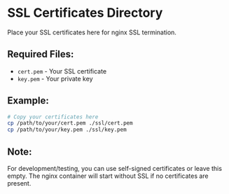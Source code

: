 # SSL Certificates Directory

Place your SSL certificates here for nginx SSL termination.

## Required Files:

- `cert.pem` - Your SSL certificate
- `key.pem` - Your private key

## Example:

```bash
# Copy your certificates here
cp /path/to/your/cert.pem ./ssl/cert.pem
cp /path/to/your/key.pem ./ssl/key.pem
```

## Note:

For development/testing, you can use self-signed certificates or leave this empty.
The nginx container will start without SSL if no certificates are present.
